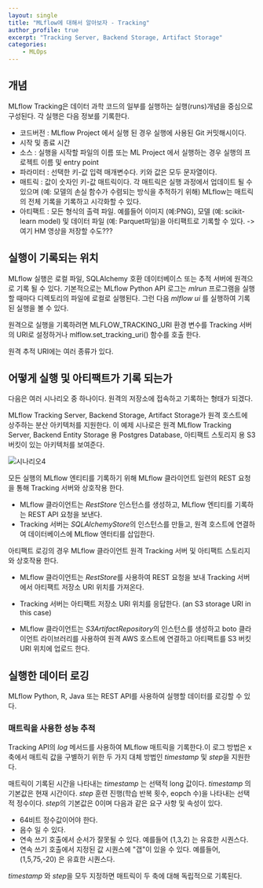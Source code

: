 ```yaml
---
layout: single
title: "MLflow에 대해서 알아보자 - Tracking"
author_profile: true
excerpt: "Tracking Server, Backend Storage, Artifact Storage"
categories:
    - MLOps
---
```


## 개념

MLflow Tracking은 데이터 과학 코드의 일부를 실행하는 실행(runs)개념을 중심으로 구성된다. 각 실행은 다음 정보를 기록한다.

- 코드버전 : MLflow Project 에서 실행 된 경우 실행에 사용된 Git 커밋해시이다.
- 시작 및 종료 시간
- 소스 : 실행을 시작할 파일의 이름 또는 ML Project 에서 실행하는 경우 실행의 프로젝트 이름 및 entry point
- 파라미터 : 선택한 키-값 입력 매개변수다. 키와 값은 모두 문자열이다.
- 매트릭 : 값이 숫자인 키-값 매트릭이다. 각 매트릭은 실행 과정에서 업데이트 될 수 있으며 (예: 모델의 손실 함수가 수렴되는 방식을 추적하기 위해) MLflow는 매트릭의 전체 기록을 기록하고 시각화할 수 있다.
- 아티팩트 : 모든 형식의 출력 파일. 예를들어 이미지 (예:PNG), 모델 (예: scikit-learn model) 및 데이터 파일 (예: Parquet파일)을 아티팩트로 기록할 수 있다. -> 여기 HM 영상을 저장할 수도???



## 실행이 기록되는 위치

MLflow 실행은 로컬 파일, SQLAlchemy 호환 데이터베이스 또는 추적 서버에 원격으로 기록 될 수 있다. 기본적으로는 MLflow Python API 로그는 *mlrun* 프로그램을 실행할 때마다 디렉토리의 파일에 로컬로 실행된다. 그런 다음 *mlflow ui* 를 실행하여 기록된 실행을 볼 수 있다.

원격으로 실행을 기록하려면 MLFLOW_TRACKING_URI 환경 변수를 Tracking 서버의 URI로 설정하거나 mlflow.set_tracking_uri() 함수를 호출 한다.

원격 추적 URI에는 여러 종류가 있다.



## 어떻게 실행 및 아티팩트가 기록 되는가

다음은 여러 시나리오 중 하나이다. 원격의 저장소에 접속하고 기록하는 형태가 되겠다.

MLflow Tracking Server, Backend Storage, Artifact Storage가 원격 호스트에 상주하는 분산 아키텍처를 지원한다. 이 예제 시나로은 원격 MLflow Tracking Server, Backend Entity Storage 용 Postgres Database, 아티팩트 스토리지 용 S3 버킷이 있는 아키텍처를 보여준다.

![시나리오4](https://mlflow.org/docs/latest/_images/scenario_4.png)

모든 실행의 MLflow 엔티티를 기록하기 위해 MLflow 클라이언트 일련의 REST 요청을 통해 Tracking 서버와 상호작용 한다.

- MLflow 클라이언트는 *RestStore* 인스턴스를 생성하고, MLflow 엔티티를 기록하는 REST API 요청을 보낸다.
- Tracking 서버는 *SQLAlchemyStore*의 인스턴스를 만들고, 원격 호스트에 연결하여 데이터베이스에 MLflow 엔터티를 삽입한다.

아티팩트 로깅의 경우 MLflow 클라이언트 원격 Tracking 서버 및 아티팩트 스토리지와 상호작용 한다.

- MLflow 클라이언트는 *RestStore*를 사용하여 REST 요청을 보내 Tracking 서버에서 아티팩트 저장소 URI 위치를 가져온다.
- Tracking 서버는 아티팩트 저장소 URI 위치를 응답한다. (an S3 storage URI in this case)

- MLflow 클라이언트는 *S3ArtifactRepository*의 인스턴스를 생성하고 boto 클라이언트 라이브러리를 사용하여 원격 AWS 호스트에 연결하고 아티팩트를 S3 버킷 URI 위치에 업로드 한다.



## 실행한 데이터 로깅

MLflow Python, R, Java 또는 REST API를 사용하여 실행할 데이터를 로깅할 수 있다.



### 매트릭을 사용한 성능 추적

Tracking API의 *log* 메서드를 사용하여 MLflow 매트릭을 기록한다.이 로그 방법은 x축에서 매트릭 값을 구별하기 위한 두 가지 대체 방법인 *timestamp* 및 *step*을 지원한다.

매트릭이 기록된 시간을 나타내는 *timestamp* 는 선택적 long 값이다. *timestamp* 의 기본값은 현재 시간이다. *step* 훈련 진행(학습 반복 횟수, eopch 수)을 나타내는 선택적 정수이다. *step*의 기본값은 0이며 다음과 같은 요구 사항 및 속성이 있다.

- 64비트 정수값이어야 한다.
- 음수 일 수 있다.
- 연속 쓰기 호출에서 순서가 잘못될 수 있다. 예를들어 (1,3,2) 는 유효한 시퀀스다.
- 연속 쓰기 호출에서 지정된 값 시퀀스에 "갭"이 있을 수 있다. 예를들어, (1,5,75,-20) 은 유효한 시퀀스다.

*timestamp* 와 *step*을 모두 지정하면 매트릭이 두 축에 대해 독립적으로 기록된다.